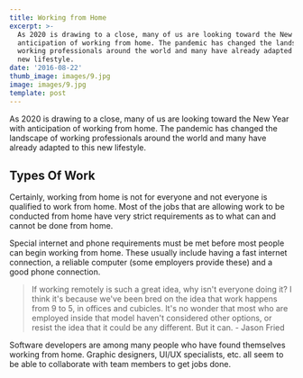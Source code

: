 ```yaml
---
title: Working from Home
excerpt: >-
  As 2020 is drawing to a close, many of us are looking toward the New Year with
  anticipation of working from home. The pandemic has changed the landscape of
  working professionals around the world and many have already adapted to this
  new lifestyle.
date: '2016-08-22'
thumb_image: images/9.jpg
image: images/9.jpg
template: post
---
```

As 2020 is drawing to a close, many of us are looking toward the New Year with anticipation of working from home. The pandemic has changed the landscape of working professionals around the world and many have already adapted to this new lifestyle.

## Types Of Work

Certainly, working from home is not for everyone and not everyone is qualified to work from home. Most of the jobs that are allowing work to be conducted from home have very strict requirements as to what can and cannot be done from home.

Special internet and phone requirements must be met before most people can begin working from home. These usually include having a fast internet connection, a reliable computer (some employers provide these) and a good phone connection.

> If working remotely is such a great idea, why isn't everyone doing it? I think it's because we've been bred on the idea that work happens from 9 to 5, in offices and cubicles. It's no wonder that most who are employed inside that model haven't considered other options, or resist the idea that it could be any different. But it can. - Jason Fried

Software developers are among many people who have found themselves working from home. Graphic designers, UI/UX specialists, etc. all seem to be able to collaborate with team members to get jobs done.
